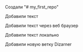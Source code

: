 Создали "# my_first_repo" 

Добавили текст

Добавили текст через веб браузер

Добавили текст локально

Добавили новую ветку Dizarner